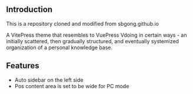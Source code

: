 ## Introduction

This is a repository cloned and modified from sbgong.github.io

A VitePress theme that resembles to VuePress Vdoing in certain ways - an initially scattered, then gradually structured, and eventually systemized organization of a personal knowledge base.

## Features

- Auto sidebar on the left side
- Pos content area is set to be wide for PC mode
